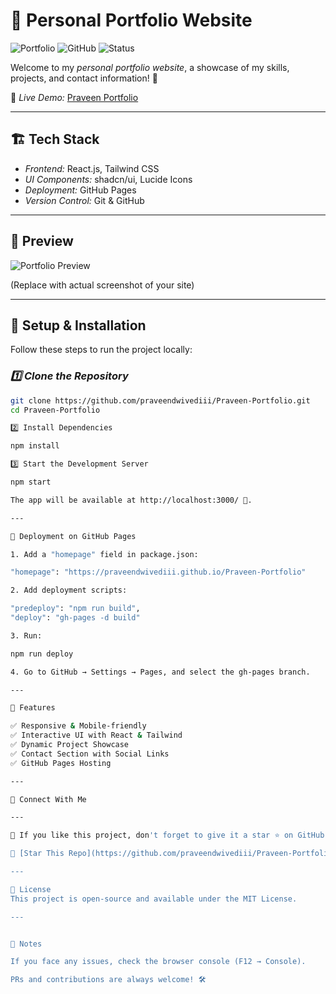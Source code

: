 # 🚀 Personal Portfolio Website

![Portfolio](https://img.shields.io/badge/Portfolio-Live-blue?style=for-the-badge)
![GitHub](https://img.shields.io/github/languages/top/praveendwivediii/Praveen-Portfolio?color=blue&style=for-the-badge)
![Status](https://img.shields.io/website?url=https%3A%2F%2Fpraveendwivediii.github.io%2FPraveen-Portfolio%2F&style=for-the-badge)

Welcome to my *personal portfolio website*, a showcase of my skills, projects, and contact information! 🚀  

🔗 *Live Demo:* [Praveen Portfolio](https://praveendwivediii.github.io/Personal-Portfolio/)

---

## 🏗 Tech Stack

- *Frontend:* React.js, Tailwind CSS
- *UI Components:* shadcn/ui, Lucide Icons
- *Deployment:* GitHub Pages
- *Version Control:* Git & GitHub

---

## 📸 Preview

![Portfolio Preview](https://via.placeholder.com/1200x600?text=Portfolio+Preview)

(Replace with actual screenshot of your site)

---

## 🔧 Setup & Installation

Follow these steps to run the project locally:

### *1️⃣ Clone the Repository*
```bash
git clone https://github.com/praveendwivediii/Praveen-Portfolio.git
cd Praveen-Portfolio

2️⃣ Install Dependencies

npm install

3️⃣ Start the Development Server

npm start

The app will be available at http://localhost:3000/ 🚀.

---

🚀 Deployment on GitHub Pages

1. Add a "homepage" field in package.json:

"homepage": "https://praveendwivediii.github.io/Praveen-Portfolio"

2. Add deployment scripts:

"predeploy": "npm run build",
"deploy": "gh-pages -d build"

3. Run:

npm run deploy

4. Go to GitHub → Settings → Pages, and select the gh-pages branch.

---

📌 Features

✅ Responsive & Mobile-friendly
✅ Interactive UI with React & Tailwind
✅ Dynamic Project Showcase
✅ Contact Section with Social Links
✅ GitHub Pages Hosting

---

🤝 Connect With Me

---

🌟 If you like this project, don't forget to give it a star ⭐ on GitHub!

🌟 [Star This Repo](https://github.com/praveendwivediii/Praveen-Portfolio/stargazers)

---

📜 License
This project is open-source and available under the MIT License.

---


📌 Notes

If you face any issues, check the browser console (F12 → Console).

PRs and contributions are always welcome! 🛠
